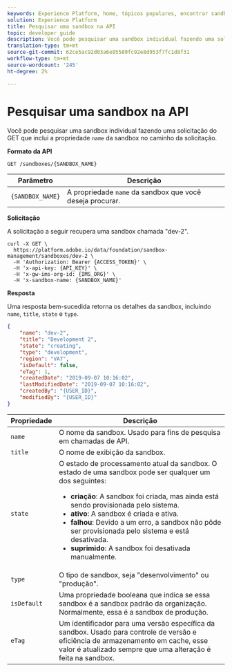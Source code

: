 ```yaml
---
keywords: Experience Platform, home, tópicos populares, encontrar sandbox, procurar uma sandbox
solution: Experience Platform
title: Pesquisar uma sandbox na API
topic: developer guide
description: Você pode pesquisar uma sandbox individual fazendo uma solicitação do GET que inclui a propriedade name da sandbox no caminho da solicitação.
translation-type: tm+mt
source-git-commit: 62ce5ac92d03a6e85589fc92e8d953f7fc1d8f31
workflow-type: tm+mt
source-wordcount: '245'
ht-degree: 2%

---
```



# Pesquisar uma sandbox na API

Você pode pesquisar uma sandbox individual fazendo uma solicitação do GET que inclui a propriedade `name` da sandbox no caminho da solicitação.

**Formato da API**

```http
GET /sandboxes/{SANDBOX_NAME}
```

| Parâmetro | Descrição |
| --- | --- |
| `{SANDBOX_NAME}` | A propriedade `name` da sandbox que você deseja procurar. |

**Solicitação**

A solicitação a seguir recupera uma sandbox chamada &quot;dev-2&quot;.

```shell
curl -X GET \
  https://platform.adobe.io/data/foundation/sandbox-management/sandboxes/dev-2 \
  -H 'Authorization: Bearer {ACCESS_TOKEN}' \
  -H 'x-api-key: {API_KEY}' \
  -H 'x-gw-ims-org-id: {IMS_ORG}' \
  -H 'x-sandbox-name: {SANDBOX_NAME}'
```

**Resposta**

Uma resposta bem-sucedida retorna os detalhes da sandbox, incluindo `name`, `title`, `state` e `type`.

```json
{
    "name": "dev-2",
    "title": "Development 2",
    "state": "creating",
    "type": "development",
    "region": "VA7",
    "isDefault": false,
    "eTag": 1,
    "createdDate": "2019-09-07 10:16:02",
    "lastModifiedDate": "2019-09-07 10:16:02",
    "createdBy": "{USER_ID}",
    "modifiedBy": "{USER_ID}"
}
```

| Propriedade | Descrição |
| --- | --- |
| `name` | O nome da sandbox. Usado para fins de pesquisa em chamadas de API. |
| `title` | O nome de exibição da sandbox. |
| `state` | O estado de processamento atual da sandbox. O estado de uma sandbox pode ser qualquer um dos seguintes: <ul><li>**criação**: A sandbox foi criada, mas ainda está sendo provisionada pelo sistema.</li><li>**ativo**: A sandbox é criada e ativa.</li><li>**falhou**: Devido a um erro, a sandbox não pôde ser provisionada pelo sistema e está desativada.</li><li>**suprimido**: A sandbox foi desativada manualmente.</li></ul> |
| `type` | O tipo de sandbox, seja &quot;desenvolvimento&quot; ou &quot;produção&quot;. |
| `isDefault` | Uma propriedade booleana que indica se essa sandbox é a sandbox padrão da organização. Normalmente, essa é a sandbox de produção. |
| `eTag` | Um identificador para uma versão específica da sandbox. Usado para controle de versão e eficiência de armazenamento em cache, esse valor é atualizado sempre que uma alteração é feita na sandbox. |